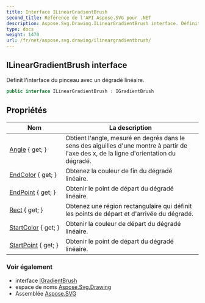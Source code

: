 ```yaml
---
title: Interface ILinearGradientBrush
second_title: Référence de l'API Aspose.SVG pour .NET
description: Aspose.Svg.Drawing.ILinearGradientBrush interface. Définit linterface du pinceau avec un dégradé linéaire.
type: docs
weight: 1470
url: /fr/net/aspose.svg.drawing/ilineargradientbrush/
---
```

## ILinearGradientBrush interface

Définit l'interface du pinceau avec un dégradé linéaire.

```csharp
public interface ILinearGradientBrush : IGradientBrush
```

## Propriétés

| Nom | La description |
| --- | --- |
| [Angle](../../aspose.svg.drawing/ilineargradientbrush/angle/) { get; } | Obtient l'angle, mesuré en degrés dans le sens des aiguilles d'une montre à partir de l'axe des x, de la ligne d'orientation du dégradé. |
| [EndColor](../../aspose.svg.drawing/ilineargradientbrush/endcolor/) { get; } | Obtenez la couleur de fin du dégradé linéaire. |
| [EndPoint](../../aspose.svg.drawing/ilineargradientbrush/endpoint/) { get; } | Obtenir le point de départ du dégradé linéaire. |
| [Rect](../../aspose.svg.drawing/ilineargradientbrush/rect/) { get; } | Obtenez une région rectangulaire qui définit les points de départ et d'arrivée du dégradé. |
| [StartColor](../../aspose.svg.drawing/ilineargradientbrush/startcolor/) { get; } | Obtenir la couleur de départ du dégradé linéaire. |
| [StartPoint](../../aspose.svg.drawing/ilineargradientbrush/startpoint/) { get; } | Obtenir le point de départ du dégradé linéaire. |

### Voir également

* interface [IGradientBrush](../igradientbrush/)
* espace de noms [Aspose.Svg.Drawing](../../aspose.svg.drawing/)
* Assemblée [Aspose.SVG](../../)


